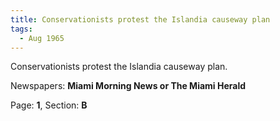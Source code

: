 ```yaml
---  
title: Conservationists protest the Islandia causeway plan  
tags:  
  - Aug 1965  
---  
```

  
Conservationists protest the Islandia causeway plan.  
  
Newspapers: **Miami Morning News or The Miami Herald**  
  
Page: **1**, Section: **B** 
